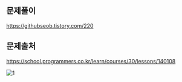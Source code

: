 ## 문제풀이
https://githubseob.tistory.com/220
## 문제출처
https://school.programmers.co.kr/learn/courses/30/lessons/140108

![1](https://github.com/GitHubSeob/Self_Study/assets/83795383/6913cacb-b940-48ff-bcac-28fee89c4b95)